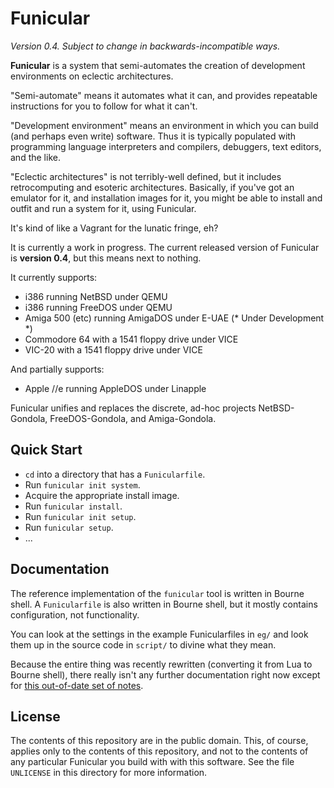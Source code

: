 Funicular
=========

*Version 0.4.  Subject to change in backwards-incompatible ways.*

**Funicular** is a system that semi-automates the creation of development
environments on eclectic architectures.

"Semi-automate" means it automates what it can, and provides repeatable
instructions for you to follow for what it can't.

"Development environment" means an environment in which you can build
(and perhaps even write) software.  Thus it is typically populated with
programming language interpreters and compilers, debuggers, text editors,
and the like.

"Eclectic architectures" is not terribly-well defined, but it includes
retrocomputing and esoteric architectures.  Basically, if you've got an
emulator for it, and installation images for it, you might be able to
install and outfit and run a system for it, using Funicular.

It's kind of like a Vagrant for the lunatic fringe, eh?

It is currently a work in progress.  The current released version of
Funicular is **version 0.4**, but this means next to nothing.

It currently supports:

*   i386 running NetBSD under QEMU
*   i386 running FreeDOS under QEMU
*   Amiga 500 (etc) running AmigaDOS under E-UAE (* Under Development *)
*   Commodore 64 with a 1541 floppy drive under VICE
*   VIC-20 with a 1541 floppy drive under VICE

And partially supports:

*   Apple //e running AppleDOS under Linapple

Funicular unifies and replaces the discrete, ad-hoc projects NetBSD-Gondola,
FreeDOS-Gondola, and Amiga-Gondola.

Quick Start
-----------

*   `cd` into a directory that has a `Funicularfile`.
*   Run `funicular init system`.
*   Acquire the appropriate install image.
*   Run `funicular install`.
*   Run `funicular init setup`.
*   Run `funicular setup`.
*   ...

Documentation
-------------

The reference implementation of the `funicular` tool is written in Bourne
shell.  A `Funicularfile` is also written in Bourne shell, but it mostly
contains configuration, not functionality.

You can look at the settings in the example Funicularfiles in `eg/` and
look them up in the source code in `script/` to divine what they mean.

Because the entire thing was recently rewritten (converting it from
Lua to Bourne shell), there really isn't any further documentation right
now except for [this out-of-date set of notes](doc/Notes.md).

License
-------

The contents of this repository are in the public domain.  This, of course,
applies only to the contents of this repository, and not to the contents of
any particular Funicular you build with with this software.  See the file
`UNLICENSE` in this directory for more information.
